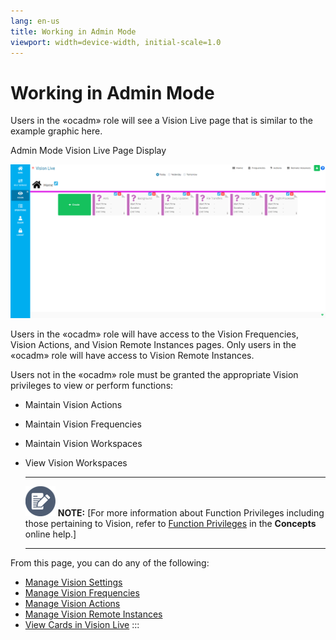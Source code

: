 ```yaml
---
lang: en-us
title: Working in Admin Mode
viewport: width=device-width, initial-scale=1.0
---
```


# Working in Admin Mode

Users in the «ocadm» role will see a Vision Live page that is similar to
the example graphic here.

Admin Mode Vision Live Page Display

![Vision Live Page Admin](../../../Resources/Images/SM/Vision-Live-Page-Admin.png "Vision Live Page Admin")

Users in the «ocadm» role will have access to the Vision Frequencies,
Vision Actions, and Vision Remote Instances pages. Only users in the
«ocadm» role will have access to Vision Remote Instances.

Users not in the «ocadm» role must be granted the appropriate Vision
privileges to view or perform functions:

- Maintain Vision Actions
- Maintain Vision Frequencies
- Maintain Vision Workspaces
- View Vision Workspaces

  -------------------------------------------------------------------------------------------------------------------------------- ------------------------------------------------------------------------------------------------------------------------------------------------------------------------------------------------------------------------
  ![White pencil/paper icon on gray circular background](../../../Resources/Images/note-icon(48x48).png "Note icon")   **NOTE:** [For more information about Function Privileges including those pertaining to Vision, refer to [Function Privileges](../../../administration/privileges.md#function-privileges) in the **Concepts** online help.]
  -------------------------------------------------------------------------------------------------------------------------------- ------------------------------------------------------------------------------------------------------------------------------------------------------------------------------------------------------------------------

From this page, you can do any of the following:

- [Manage Vision Settings](Managing-Vision-Settings.md)
- [Manage Vision Frequencies](Managing-Vision-Frequencies.md)
- [Manage Vision Actions](Managing-Vision-Actions.md)
- [Manage Vision Remote     Instances](Managing-Vision-Remote-Instances.md)
- [View Cards in Vision     Live](Viewing-Cards-in-Vision-Live.md)
:::
